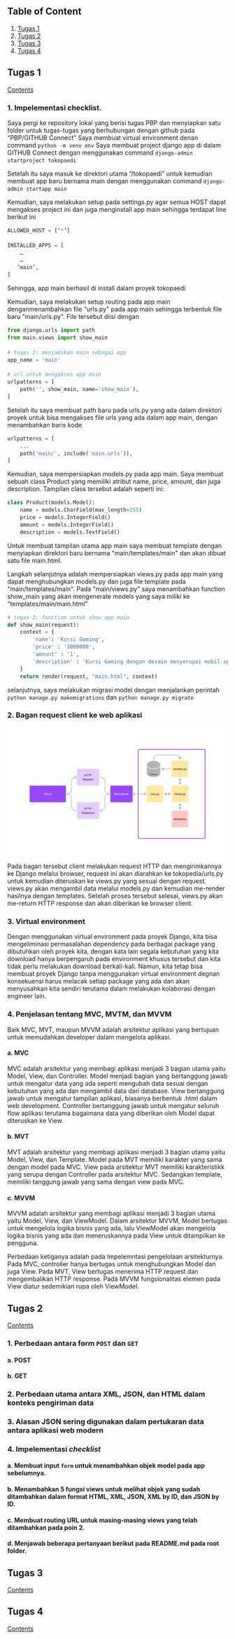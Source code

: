## Table of Content
1. [Tugas 1](#tugas-1)
2. [Tugas 2](#tugas-2)
3. [Tugas 3](#tugas-3)
4. [Tugas 4](#tugas-4)

## Tugas 1
[Contents](#table-of-content)
### 1. Impelementasi checklist.
Saya pergi ke repository lokal yang berisi tugas PBP dan menyiapkan satu folder untuk tugas-tugas yang berhubungan dengan github pada “PBP/GITHUB Connect”
Saya membuat virtual environment denan command ```python -m venv env```
Saya membuat project django app di dalam GITHUB Connect dengan menggunakan command ```django-admin startproject tokopaedi```


Setelah itu saya masuk ke direktori utama “/tokopaedi” untuk kemudian membuat app baru bernama main dengan menggunakan command ```django-admin startapp main```


Kemudian, saya melakukan setup pada settings.py agar semua HOST dapat mengakses project ini dan juga menginstall app main sehingga terdapat line berikut ini

```python
ALLOWED_HOST = [‘*’]

INSTALLED_APPS = [
    …
    …
   ‘main’,
]
```
Sehingga, app main berhasil di install dalam proyek tokopaedi


Kemudian, saya melakukan setup routing pada app main denganmenambahkan file "urls.py" pada app main sehingga terbentuk file baru "main/urls.py". File tersebut diisi dengan
```python
from django.urls import path
from main.views import show_main

# tugas 2: menjadikan main sebagai app
app_name = 'main'

# url untuk mengakses app main
urlpatterns = [
    path('', show_main, name='show_main'),
]
```
Setelah itu saya membuat path baru pada urls.py yang ada dalam direktori proyek untuk bisa mengakses file urls yang ada dalam app main, dengan menambahkan baris kode
```python
urlpatterns = [
    ...
    path('main/', include('main.urls')),
]
```
Kemudian, saya mempersiapkan models.py pada app main. Saya membuat sebuah class Product yang memiliki atribut name, price, amount, dan juga description. Tampilan class tersebut adalah seperti ini:
```python
class Product(models.Model):
    name = models.CharField(max_length=255)
    price = models.IntegerField()
    amount = models.IntegerField()
    description = models.TextField()
```
Untuk membuat tampilan utama app main saya membuat template dengan menyiapkan direktori baru bernama "main/templates/main" dan akan dibuat satu file main.html.

Langkah selanjutnya adalah mempersiapkan views.py pada app main yang dapat menghubungkan models.py dan juga file template pada "main/templates/main". Pada "main/views.py" saya menambahkan function show_main yang akan mengenerate models yang saya miliki ke "templates/main/main.html"
```python
# tugas 2: function untuk show app main
def show_main(request):
    context = {
        'name': 'Kursi Gaming',
        'price' : '2000000',
        'amount' : '1',
        'description' : 'Kursi Gaming dengan desain menyerupai mobil sport akan meningkatkan kemampuan coding anda sebanyak 250%'
    }
    return render(request, "main.html", context)
```
selanjutnya, saya melakukan migrasi model dengan menjalankan perintah ```python manage.py makemigrations``` dan ```python manage.py migrate```

### 2. Bagan request client ke web aplikasi

![Bagan](images/Bagan_Django.png)
Pada bagan tersebut client melakukan request HTTP dan mengirimkannya ke Django melalui browser, request ini akan diarahkan ke tokopedia/urls.py untuk kemudian diteruskan ke views.py yang sesuai dengan request. views.py akan mengambil data melalui models.py dan kemudian me-render hasilnya dengan templates. Setelah proses tersebut selesai, views.py akan me-return HTTP response dan akan diberikan ke browser client.

### 3. Virtual environment
Dengan menggunakan virtual environment pada proyek Django, kita bisa mengeliminasi permasalahan dependency pada berbagai package yang dibutuhkan oleh proyek kita, dengan kata lain segala kebutuhan yang kita download hanya berpengaruh pada environment khusus tersebut dan kita tidak perlu melakukan download berkali-kali. Namun, kita tetap bisa membuat proyek Django tanpa menggunakan virtual environment degnan konsekuensi harus melacak setiap package yang ada dan akan menyusahkan kita sendiri terutama dalam melakukan kolaborasi dengan engineer lain.

### 4. Penjelasan tentang MVC, MVTM, dan MVVM
Baik MVC, MVT, maupun MVVM adalah arsitektur aplikasi yang bertujuan untuk memudahkan developer dalam mengelola aplikasi.
#### a. MVC
MVC adalah arsitektur yang membagi aplikasi menjadi 3 bagian utama yaitu Model, View, dan Controller. Model menjadi bagian yang bertanggung jawab untuk mengatur data yang ada seperti mengubah data sesuai dengan kebutuhan yang ada dan mengambil data dari database. View bertanggung jawab untuk mengatur tampilan aplikasi, biasanya berbentuk .html dalam web development. Controller bertanggung jawab untuk mengatur seluruh flow aplikasi terutama bagaimana data yang diberikan oleh Model dapat diteruskan ke View.
#### b. MVT
MVT adalah arsitektur yang membagi aplikasi menjadi 3 bagian utama yaitu Model, View, dan Template. Model pada MVT memiliki karakter yang sama dengan model pada MVC. View pada arsitektur MVT memiliki karakteristikk yang serupa dengan Controller pada arsitektur MVC. Sedangkan template, memiliki tanggung jawab yang sama dengan view pada MVC.
#### c. MVVM
MVVM adalah arsitektur yang membagi aplikasi menjadi 3 bagian utama yaitu Model, View, dan ViewModel. Dalam arsitektur MVVM, Model bertugas untuk mengelola logika bisnis yang ada, lalu ViewModel akan mengelola logika bisnis yang ada dan meneruskannya pada View untuk ditampilkan ke pengguna.

Perbedaan ketiganya adalah pada Impelemntasi pengelolaan arsitekturnya. Pada MVC, controller hanya bertugas untuk menghubungkan Model dan juga View. Pada MVT, View bertugas menerima HTTP request dan mengembalikan HTTP response. Pada MVVM fungsionalitas elemen pada View diatur sedemikian rupa oleh ViewModel.

## Tugas 2
[Contents](#table-of-content)
### 1. Perbedaan antara form `POST` dan `GET`
#### a. POST
#### b. GET

### 2. Perbedaan utama antara XML, JSON, dan HTML dalam konteks pengiriman data

### 3. Alasan JSON sering digunakan dalam pertukaran data antara aplikasi web modern

### 4. Impelementasi _checklist_

#### a. Membuat input `form` untuk menambahkan objek model pada app sebelumnya.

#### b. Menambahkan 5 fungsi views untuk melihat objek yang sudah ditambahkan dalam format HTML, XML, JSON, XML by ID, dan JSON by ID.

#### c. Membuat routing URL untuk masing-masing views yang telah ditambahkan pada poin 2.

#### d. Menjawab beberapa pertanyaan berikut pada README.md pada root folder.


## Tugas 3
[Contents](#table-of-content)
## Tugas 4
[Contents](#table-of-content)